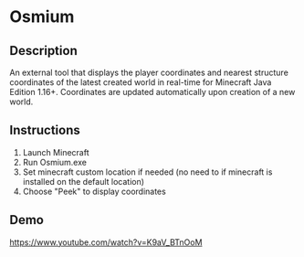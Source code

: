 # Osmium

## Description
An external tool that displays the player coordinates and nearest structure coordinates of the latest created world in real-time for Minecraft Java Edition 1.16+. 
Coordinates are updated automatically upon creation of a new world.

## Instructions
1. Launch Minecraft
2. Run Osmium.exe
3. Set minecraft custom location if needed (no need to if minecraft is installed on the default location)
4. Choose "Peek" to display coordinates

## Demo
https://www.youtube.com/watch?v=K9aV_BTnOoM
